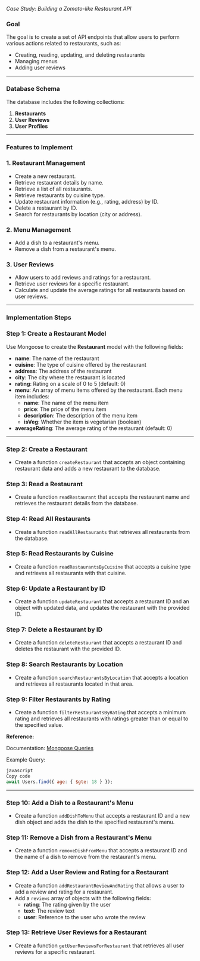 _Case Study: Building a Zomato-like Restaurant API_

### **Goal**

The goal is to create a set of API endpoints that allow users to perform various actions related to restaurants, such as:

- Creating, reading, updating, and deleting restaurants
- Managing menus
- Adding user reviews


---

### **Database Schema**

The database includes the following collections:

1. **Restaurants**
2. **User Reviews**
3. **User Profiles**

---

### **Features to Implement**

### **1. Restaurant Management**

- Create a new restaurant.
- Retrieve restaurant details by name.
- Retrieve a list of all restaurants.
- Retrieve restaurants by cuisine type.
- Update restaurant information (e.g., rating, address) by ID.
- Delete a restaurant by ID.
- Search for restaurants by location (city or address).

### **2. Menu Management**

- Add a dish to a restaurant's menu.
- Remove a dish from a restaurant's menu.

### **3. User Reviews**

- Allow users to add reviews and ratings for a restaurant.
- Retrieve user reviews for a specific restaurant.
- Calculate and update the average ratings for all restaurants based on user reviews.

---

### **Implementation Steps**

### **Step 1: Create a Restaurant Model**

Use Mongoose to create the **Restaurant** model with the following fields:

- **name**: The name of the restaurant
- **cuisine**: The type of cuisine offered by the restaurant
- **address**: The address of the restaurant
- **city**: The city where the restaurant is located
- **rating**: Rating on a scale of 0 to 5 (default: 0)
- **menu**: An array of menu items offered by the restaurant. Each menu item includes:
  - **name**: The name of the menu item
  - **price**: The price of the menu item
  - **description**: The description of the menu item
  - **isVeg**: Whether the item is vegetarian (boolean)
- **averageRating**: The average rating of the restaurant (default: 0)

---

### **Step 2: Create a Restaurant**

- Create a function `createRestaurant` that accepts an object containing restaurant data and adds a new restaurant to the database.

### **Step 3: Read a Restaurant**

- Create a function `readRestaurant` that accepts the restaurant name and retrieves the restaurant details from the database.

### **Step 4: Read All Restaurants**

- Create a function `readAllRestaurants` that retrieves all restaurants from the database.

### **Step 5: Read Restaurants by Cuisine**

- Create a function `readRestaurantsByCuisine` that accepts a cuisine type and retrieves all restaurants with that cuisine.

### **Step 6: Update a Restaurant by ID**

- Create a function `updateRestaurant` that accepts a restaurant ID and an object with updated data, and updates the restaurant with the provided ID.

### **Step 7: Delete a Restaurant by ID**

- Create a function `deleteRestaurant` that accepts a restaurant ID and deletes the restaurant with the provided ID.

### **Step 8: Search Restaurants by Location**

- Create a function `searchRestaurantsByLocation` that accepts a location and retrieves all restaurants located in that area.

### **Step 9: Filter Restaurants by Rating**

- Create a function `filterRestaurantsByRating` that accepts a minimum rating and retrieves all restaurants with ratings greater than or equal to the specified value.

**Reference:**

Documentation: [Mongoose Queries](https://mongoosejs.com/docs/2.7.x/docs/query.html#gte)

Example Query:

```jsx
javascript
Copy code
await Users.find({ age: { $gte: 18 } });

```

---

### **Step 10: Add a Dish to a Restaurant's Menu**

- Create a function `addDishToMenu` that accepts a restaurant ID and a new dish object and adds the dish to the specified restaurant's menu.

### **Step 11: Remove a Dish from a Restaurant's Menu**

- Create a function `removeDishFromMenu` that accepts a restaurant ID and the name of a dish to remove from the restaurant's menu.

### **Step 12: Add a User Review and Rating for a Restaurant**

- Create a function `addRestaurantReviewAndRating` that allows a user to add a review and rating for a restaurant.
- Add a `reviews` array of objects with the following fields:
  - **rating**: The rating given by the user
  - **text**: The review text
  - **user**: Reference to the user who wrote the review

### **Step 13: Retrieve User Reviews for a Restaurant**

- Create a function `getUserReviewsForRestaurant` that retrieves all user reviews for a specific restaurant.
